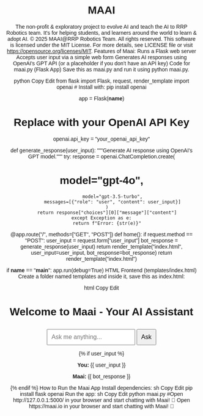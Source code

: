 # MAAI
The non-profit & exploratory project to evolve AI and teach the AI to RRP Robotics team. It's for helping students, and learners around the world to learn & adopt AI. 
© 2025 MAAI@RRP Robotics Team. All rights reserved.
This software is licensed under the MIT License.
For more details, see LICENSE file or visit https://opensource.org/licenses/MIT.
Features of Maai:
Runs a Flask web server
Accepts user input via a simple web form
Generates AI responses using OpenAI's GPT API (or a placeholder if you don’t have an API key)
Code for maai.py (Flask App)
Save this as maai.py and run it using python maai.py.

python
Copy
Edit
from flask import Flask, request, render_template
import openai  # Install with: pip install openai

app = Flask(__name__)

# Replace with your OpenAI API Key
openai.api_key = "your_openai_api_key"

def generate_response(user_input):
    """Generate AI response using OpenAI's GPT model."""
    try:
        response = openai.ChatCompletion.create(
#           model="gpt-4o",
            model="gpt-3.5-turbo",
            messages=[{"role": "user", "content": user_input}]
        )
        return response["choices"][0]["message"]["content"]
    except Exception as e:
        return f"Error: {str(e)}"

@app.route("/", methods=["GET", "POST"])
def home():
    if request.method == "POST":
        user_input = request.form["user_input"]
        bot_response = generate_response(user_input)
        return render_template("index.html", user_input=user_input, bot_response=bot_response)
    return render_template("index.html")

if __name__ == "__main__":
    app.run(debug=True)
HTML Frontend (templates/index.html)
Create a folder named templates and inside it, save this as index.html:

html
Copy
Edit
<!DOCTYPE html>
<html lang="en">
<head>
    <meta charset="UTF-8">
    <meta name="viewport" content="width=device-width, initial-scale=1.0">
    <title>Maai - AI Assistant</title>
    <style>
        body {
            font-family: Arial, sans-serif;
            text-align: center;
            margin: 50px;
        }
        input, button {
            padding: 10px;
            font-size: 16px;
            margin-top: 10px;
        }
    </style>
</head>
<body>
    <h1>Welcome to Maai - Your AI Assistant</h1>
    <form method="post">
        <input type="text" name="user_input" placeholder="Ask me anything..." required>
        <button type="submit">Ask</button>
    </form>
    {% if user_input %}
        <p><strong>You:</strong> {{ user_input }}</p>
        <p><strong>Maai:</strong> {{ bot_response }}</p>
    {% endif %}
</body>
</html>
How to Run the Maai App
Install dependencies:
sh
Copy
Edit
pip install flask openai
Run the app:
sh
Copy
Edit
python maai.py
#Open http://127.0.0.1:5000/ in your browser and start chatting with Maai! 🚀
Open https://maai.io in your browser and start chatting with Maai! 🚀

